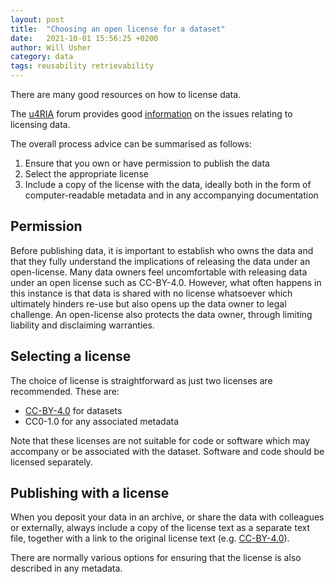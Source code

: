 ```yaml
---
layout: post
title:  "Choosing an open license for a dataset"
date:   2021-10-01 15:56:25 +0200
author: Will Usher
category: data
tags: reusability retrievability
---
```


There are many good resources on how to license data.

The [u4RIA] forum provides good [information] on the issues relating to licensing data.

The overall process advice can be summarised as follows:

1. Ensure that you own or have permission to publish the data
2. Select the appropriate license
3. Include a copy of the license with the data, ideally both in the form of computer-readable metadata and in any accompanying documentation

## Permission

Before publishing data, it is important to establish who owns the data and that they fully understand the implications of releasing the data under an open-license. Many data owners feel uncomfortable with releasing data under an open license such as CC-BY-4.0. However, what often happens in this instance is that data is shared with no license whatsoever which ultimately hinders re-use but also opens up the data owner to legal challenge. An open-license also protects the data owner, through limiting liability and disclaiming warranties.

## Selecting a license

The choice of license is straightforward as just two licenses are recommended. These are:

- [CC-BY-4.0] for datasets
- CC0-1.0 for any associated metadata

Note that these licenses are not suitable for code or software which may accompany or be associated with the dataset. Software and code should be licensed separately.

## Publishing with a license

When you deposit your data in an archive, or share the data with colleagues or externally, always include a copy of the license text as a separate text file, together with a link to the original license text (e.g. [CC-BY-4.0]).

There are normally various options for ensuring that the license is also described in any metadata.

[u4RIA]: https://forum.u4ria.org/
[Zenodo]: https://zenodo.org
[information]: https://forum.u4ria.org/t/how-to-open-license-data/22
[CC-BY-4.0]: https://creativecommons.org/licenses/by/4.0/legalcode
